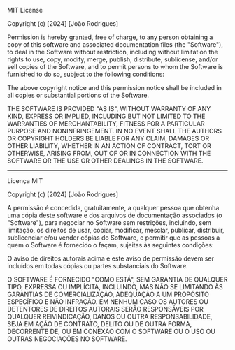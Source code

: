 MIT License

Copyright (c) [2024] [João Rodrigues]

Permission is hereby granted, free of charge, to any person obtaining a copy
of this software and associated documentation files (the "Software"), to deal
in the Software without restriction, including without limitation the rights
to use, copy, modify, merge, publish, distribute, sublicense, and/or sell
copies of the Software, and to permit persons to whom the Software is
furnished to do so, subject to the following conditions:

The above copyright notice and this permission notice shall be included in all
copies or substantial portions of the Software.

THE SOFTWARE IS PROVIDED "AS IS", WITHOUT WARRANTY OF ANY KIND, EXPRESS OR
IMPLIED, INCLUDING BUT NOT LIMITED TO THE WARRANTIES OF MERCHANTABILITY,
FITNESS FOR A PARTICULAR PURPOSE AND NONINFRINGEMENT. IN NO EVENT SHALL THE
AUTHORS OR COPYRIGHT HOLDERS BE LIABLE FOR ANY CLAIM, DAMAGES OR OTHER
LIABILITY, WHETHER IN AN ACTION OF CONTRACT, TORT OR OTHERWISE, ARISING FROM,
OUT OF OR IN CONNECTION WITH THE SOFTWARE OR THE USE OR OTHER DEALINGS IN THE
SOFTWARE.

---

Licença MIT

Copyright (c) [2024] [João Rodrigues]

A permissão é concedida, gratuitamente, a qualquer pessoa que obtenha uma cópia
deste software e dos arquivos de documentação associados (o "Software"), para negociar
no Software sem restrições, incluindo, sem limitação, os direitos
de usar, copiar, modificar, mesclar, publicar, distribuir, sublicenciar e/ou vender
cópias do Software, e permitir que as pessoas a quem o Software é
fornecido o façam, sujeitas às seguintes condições:

O aviso de direitos autorais acima e este aviso de permissão devem ser incluídos em todas
cópias ou partes substanciais do Software.

O SOFTWARE É FORNECIDO "COMO ESTÁ", SEM GARANTIA DE QUALQUER TIPO, EXPRESSA OU
IMPLÍCITA, INCLUINDO, MAS NÃO SE LIMITANDO ÀS GARANTIAS DE COMERCIALIZAÇÃO,
ADEQUAÇÃO A UM PROPÓSITO ESPECÍFICO E NÃO INFRAÇÃO. EM NENHUM CASO OS
AUTORES OU DETENTORES DE DIREITOS AUTORAIS SERÃO RESPONSÁVEIS POR QUALQUER REIVINDICAÇÃO, DANOS OU OUTRA
RESPONSABILIDADE, SEJA EM AÇÃO DE CONTRATO, DELITO OU DE OUTRA FORMA, DECORRENTE DE,
OU EM CONEXÃO COM O SOFTWARE OU O USO OU OUTRAS NEGOCIAÇÕES NO
SOFTWARE.

